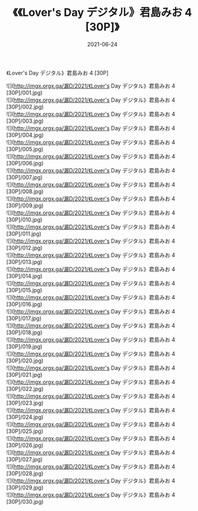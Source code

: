 ﻿---
layout: post
title:  《《Lover's Day デジタル》君島みお 4 [30P]》
date:   2021-06-24
img: http://imgx.orgx.ga/漏D/2021/《Lover's Day デジタル》君島みお 4 [30P]/000.jpg
categories: [美女, 清纯, 唯美]
---

《Lover's Day デジタル》君島みお 4 [30P]

  ![](http://imgx.orgx.ga/漏D/2021/《Lover's Day デジタル》君島みお 4 [30P]/001.jpg) <br> ![](http://imgx.orgx.ga/漏D/2021/《Lover's Day デジタル》君島みお 4 [30P]/002.jpg) <br> ![](http://imgx.orgx.ga/漏D/2021/《Lover's Day デジタル》君島みお 4 [30P]/003.jpg) <br> ![](http://imgx.orgx.ga/漏D/2021/《Lover's Day デジタル》君島みお 4 [30P]/004.jpg) <br> ![](http://imgx.orgx.ga/漏D/2021/《Lover's Day デジタル》君島みお 4 [30P]/005.jpg) <br> ![](http://imgx.orgx.ga/漏D/2021/《Lover's Day デジタル》君島みお 4 [30P]/006.jpg) <br> ![](http://imgx.orgx.ga/漏D/2021/《Lover's Day デジタル》君島みお 4 [30P]/007.jpg) <br> ![](http://imgx.orgx.ga/漏D/2021/《Lover's Day デジタル》君島みお 4 [30P]/008.jpg) <br> ![](http://imgx.orgx.ga/漏D/2021/《Lover's Day デジタル》君島みお 4 [30P]/009.jpg) <br> ![](http://imgx.orgx.ga/漏D/2021/《Lover's Day デジタル》君島みお 4 [30P]/010.jpg) <br> ![](http://imgx.orgx.ga/漏D/2021/《Lover's Day デジタル》君島みお 4 [30P]/011.jpg) <br> ![](http://imgx.orgx.ga/漏D/2021/《Lover's Day デジタル》君島みお 4 [30P]/012.jpg) <br> ![](http://imgx.orgx.ga/漏D/2021/《Lover's Day デジタル》君島みお 4 [30P]/013.jpg) <br> ![](http://imgx.orgx.ga/漏D/2021/《Lover's Day デジタル》君島みお 4 [30P]/014.jpg) <br> ![](http://imgx.orgx.ga/漏D/2021/《Lover's Day デジタル》君島みお 4 [30P]/015.jpg) <br> ![](http://imgx.orgx.ga/漏D/2021/《Lover's Day デジタル》君島みお 4 [30P]/016.jpg) <br> ![](http://imgx.orgx.ga/漏D/2021/《Lover's Day デジタル》君島みお 4 [30P]/017.jpg) <br> ![](http://imgx.orgx.ga/漏D/2021/《Lover's Day デジタル》君島みお 4 [30P]/018.jpg) <br> ![](http://imgx.orgx.ga/漏D/2021/《Lover's Day デジタル》君島みお 4 [30P]/019.jpg) <br> ![](http://imgx.orgx.ga/漏D/2021/《Lover's Day デジタル》君島みお 4 [30P]/020.jpg) <br> ![](http://imgx.orgx.ga/漏D/2021/《Lover's Day デジタル》君島みお 4 [30P]/021.jpg) <br> ![](http://imgx.orgx.ga/漏D/2021/《Lover's Day デジタル》君島みお 4 [30P]/022.jpg) <br> ![](http://imgx.orgx.ga/漏D/2021/《Lover's Day デジタル》君島みお 4 [30P]/023.jpg) <br> ![](http://imgx.orgx.ga/漏D/2021/《Lover's Day デジタル》君島みお 4 [30P]/024.jpg) <br> ![](http://imgx.orgx.ga/漏D/2021/《Lover's Day デジタル》君島みお 4 [30P]/025.jpg) <br> ![](http://imgx.orgx.ga/漏D/2021/《Lover's Day デジタル》君島みお 4 [30P]/026.jpg) <br> ![](http://imgx.orgx.ga/漏D/2021/《Lover's Day デジタル》君島みお 4 [30P]/027.jpg) <br> ![](http://imgx.orgx.ga/漏D/2021/《Lover's Day デジタル》君島みお 4 [30P]/028.jpg) <br> ![](http://imgx.orgx.ga/漏D/2021/《Lover's Day デジタル》君島みお 4 [30P]/029.jpg) <br> ![](http://imgx.orgx.ga/漏D/2021/《Lover's Day デジタル》君島みお 4 [30P]/030.jpg) <br>